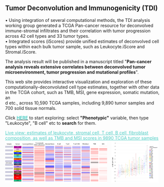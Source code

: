 ## Tumor Deconvolution and Immunogenicity (TDI)
• Using integration of several computational methods, the TDI analysis working group generated a TCGA Pan-cancer resource for deconvolved immune-stromal infiltrates and their correlation with tumor progression across 42 cell types and 33 tumor types.<br>
• Integrated scores (iScores) provide unified estimates of deconvolved cell types within each bulk tumor sample, such as Leukocyte.iScore and Stromal.iScore.<br>

The analysis result will be published in a manuscript titled "<B>Pan-cancer analysis reveals extensive correlates between deconvolved tumor microenvironment, tumor progression and mutational profiles</B>".<br>

This web site provides interactive visualization and exploration of these computationally-deconvoluted cell type estimates, together with other data in the TCGA cohort, such as TMB, MSI, gene expression, somatic mutation, an\
d etc., across 10,590 TCGA samples, including 9,890 tumor samples and 700 solid tissue normals.

Click [<span style="color:#4ecdc4;font-weight:bold">HERE</span>](/?bookmark=090c3e39c007fee19ba68eb23afe04bb) to start exploring: select <b>"Phenotypic"</b> variable, then type "Leukocyte", "B cell" etc to <b>search</b> for them.

[<span style="color:#4ecdc4"><u>Live view: estimates of leukocyte, stromal cell, T cell, B cell, fibroblast composition, as well as TMB and MSI scores in 9890 TCGA tumor samples</u></span>](/?bookmark=2840719fafe8c991b8a147ae6ce22041)<br>
<a href="/?bookmark=2840719fafe8c991b8a147ae6ce22041"><img src="https://github.com/ucscXena/cohortMetaData/raw/master/hub_tdi.xenahubs.net/liveview.png" style="width:65%;"></a>
<a href="/?bookmark=c8aa079f00e0e16e77108350d1c01ef2"><img src="https://github.com/ucscXena/cohortMetaData/raw/master/hub_tdi.xenahubs.net/liveview_chart.png" style="width:30%;margin-left:10px"></a>
